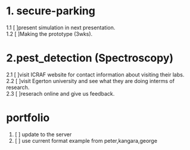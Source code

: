 # 1. secure-parking
1.1 [ ]present simulation in next presentation.    
1.2 [ ]Making the prototype (3wks).


# 2.pest_detection (Spectroscopy)
2.1 [ ]visit ICRAF website for contact information about visiting their labs.  
2.2 [ ]visit Egerton university and see what they are doing interms of research.  
2.3 [ ]reserach online and give us feedback.




# portfolio
1. [ ] update to the server 
2. [ ] use current format example from peter,kangara,george